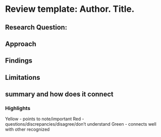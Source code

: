 # Review template: Author. Title.

## Research Question:

## Approach

## Findings
 
## Limitations

## summary and how does it connect

### Highlights
Yellow - points to note/important 
Red - questions/discrepancies/disagree/don’t understand
Green - connects well with other recognized